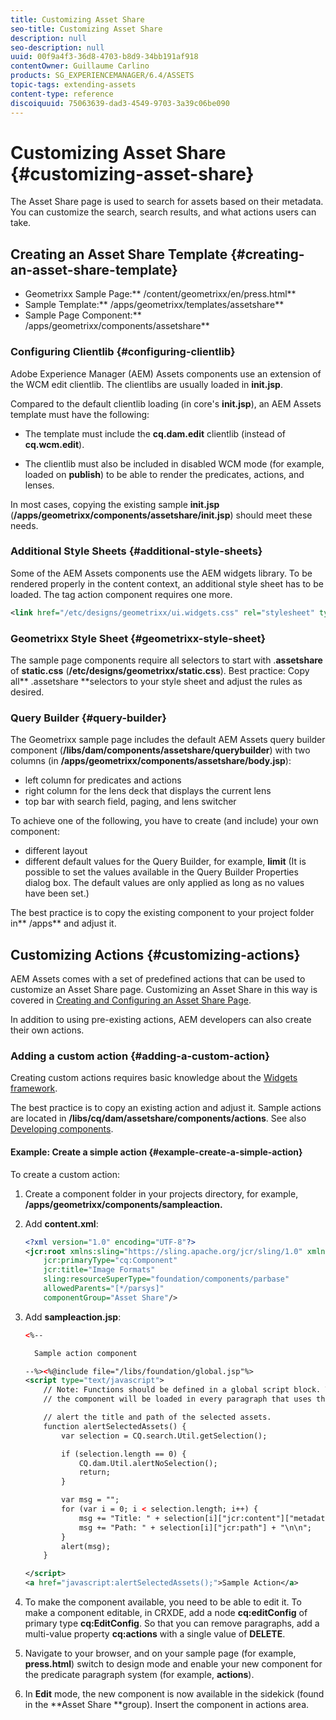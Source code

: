 ```yaml
---
title: Customizing Asset Share
seo-title: Customizing Asset Share
description: null
seo-description: null
uuid: 00f9a4f3-36d8-4703-b8d9-34bb191af918
contentOwner: Guillaume Carlino
products: SG_EXPERIENCEMANAGER/6.4/ASSETS
topic-tags: extending-assets
content-type: reference
discoiquuid: 75063639-dad3-4549-9703-3a39c06be090
---
```


# Customizing Asset Share {#customizing-asset-share}

The Asset Share page is used to search for assets based on their metadata. You can customize the search, search results, and what actions users can take.

## Creating an Asset Share Template {#creating-an-asset-share-template}

* Geometrixx Sample Page:** /content/geometrixx/en/press.html**
* Sample Template:** /apps/geometrixx/templates/assetshare**
* Sample Page Component:** /apps/geometrixx/components/assetshare**

### Configuring Clientlib {#configuring-clientlib}

Adobe Experience Manager (AEM) Assets components use an extension of the WCM edit clientlib. The clientlibs are usually loaded in **init.jsp**.

Compared to the default clientlib loading (in core's **init.jsp**), an AEM Assets template must have the following:

* The template must include the **cq.dam.edit** clientlib (instead of **cq.wcm.edit**).

* The clientlib must also be included in disabled WCM mode (for example, loaded on **publish**) to be able to render the predicates, actions, and lenses.

In most cases, copying the existing sample **init.jsp** (**/apps/geometrixx/components/assetshare/init.jsp**) should meet these needs.

### Additional Style Sheets {#additional-style-sheets}

Some of the AEM Assets components use the AEM widgets library. To be rendered properly in the content context, an additional style sheet has to be loaded. The tag action component requires one more.

```xml
<link href="/etc/designs/geometrixx/ui.widgets.css" rel="stylesheet" type="text/css">
```

### Geometrixx Style Sheet {#geometrixx-style-sheet}

The sample page components require all selectors to start with .**assetshare** of **static.css** (**/etc/designs/geometrixx/static.css**). Best practice: Copy all** .assetshare **selectors to your style sheet and adjust the rules as desired.

### Query Builder {#query-builder}

The Geometrixx sample page includes the default AEM Assets query builder component (**/libs/dam/components/assetshare/querybuilder**) with two columns (in **/apps/geometrixx/components/assetshare/body.jsp**):

* left column for predicates and actions
* right column for the lens deck that displays the current lens
* top bar with search field, paging, and lens switcher

To achieve one of the following, you have to create (and include) your own component:

* different layout
* different default values for the Query Builder, for example, **limit** (It is possible to set the values available in the Query Builder Properties dialog box. The default values are only applied as long as no values have been set.)

The best practice is to copy the existing component to your project folder in** /apps** and adjust it.

## Customizing Actions {#customizing-actions}

AEM Assets comes with a set of predefined actions that can be used to customize an Asset Share page. Customizing an Asset Share in this way is covered in [Creating and Configuring an Asset Share Page](assets-finder-editor.md#creating-and-configuring-an-asset-share-page).

In addition to using pre-existing actions, AEM developers can also create their own actions.

### Adding a custom action {#adding-a-custom-action}

Creating custom actions requires basic knowledge about the [Widgets framework](https://helpx.adobe.com/experience-manager/6-4/sites/developing/using/reference-materials/widgets-api/index.html).

The best practice is to copy an existing action and adjust it. Sample actions are located in **/libs/cq/dam/assetshare/components/actions**. See also [Developing components](/help/sites-developing/developing-components-samples.md).

#### Example: Create a simple action {#example-create-a-simple-action}

To create a custom action:

1. Create a component folder in your projects directory, for example, **/apps/geometrixx/components/sampleaction.**
1. Add **content.xml**:

   ```xml
   <?xml version="1.0" encoding="UTF-8"?>
   <jcr:root xmlns:sling="https://sling.apache.org/jcr/sling/1.0" xmlns:cq="https://www.day.com/jcr/cq/1.0" xmlns:jcr="https://www.jcp.org/jcr/1.0"
       jcr:primaryType="cq:Component"
       jcr:title="Image Formats"
       sling:resourceSuperType="foundation/components/parbase"
       allowedParents="[*/parsys]"
       componentGroup="Asset Share"/>
   
   ```

1. Add **sampleaction.jsp**:

   ```xml
   <%--
   
     Sample action component
   
   --%><%@include file="/libs/foundation/global.jsp"%>
   <script type="text/javascript">
       // Note: Functions should be defined in a global script block. The script inside
       // the component will be loaded in every paragraph that uses this component.
   
       // alert the title and path of the selected assets.
       function alertSelectedAssets() {
           var selection = CQ.search.Util.getSelection();
   
           if (selection.length == 0) {
               CQ.dam.Util.alertNoSelection();
               return;
           }
   
           var msg = "";
           for (var i = 0; i < selection.length; i++) {
               msg += "Title: " + selection[i]["jcr:content"]["metadata"]["dc:title"] + "\n";
               msg += "Path: " + selection[i]["jcr:path"] + "\n\n";
           }
           alert(msg);
       }
   
   </script>
   <a href="javascript:alertSelectedAssets();">Sample Action</a>
   
   ```

1. To make the component available, you need to be able to edit it. To make a component editable, in CRXDE, add a node **cq:editConfig** of primary type **cq:EditConfig**. So that you can remove paragraphs, add a multi-value property **cq:actions** with a single value of **DELETE**.
1. Navigate to your browser, and on your sample page (for example, **press.html**) switch to design mode and enable your new component for the predicate paragraph system (for example, **actions**).
1. In **Edit** mode, the new component is now available in the sidekick (found in the **Asset Share **group). Insert the component in actions area.

